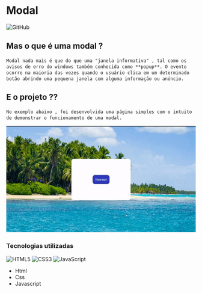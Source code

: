 # Modal

![GitHub](https://github.com/DevGustavoCoelho07/Projetos-Javascript/blob/main/LICENSE)

## Mas o que é uma modal ?

    Modal nada mais é que do que uma "janela informativa" , tal como os avisos de erro do windows também conhecida como **popup**. O evento ocorre na maioria das vezes quando o usuário clica em um determinado botão abrindo uma pequena janela com alguma informação ou anúncio.

## E o projeto ??

    No exemplo abaixo , foi desenvolvida uma página simples com o intuito de demonstrar o funcionamento de uma modal.

![ExemploModal](https://github.com/DevGustavoCoelho07/Projetos-Javascript/blob/main/assets/modal-gif.gif)

### Tecnologias utilizadas

<img alt="HTML5" src="https://img.shields.io/badge/html5-%23E34F26.svg?style=for-the-badge&logo=html5&logoColor=white"/>
<img alt="CSS3" src="https://img.shields.io/badge/css3-%231572B6.svg?style=for-the-badge&logo=css3&logoColor=white"/>
<img alt="JavaScript" src="https://img.shields.io/badge/javascript-%23323330.svg?style=for-the-badge&logo=javascript&logoColor=%23F7DF1E"/>

- Html
- Css
- Javascript